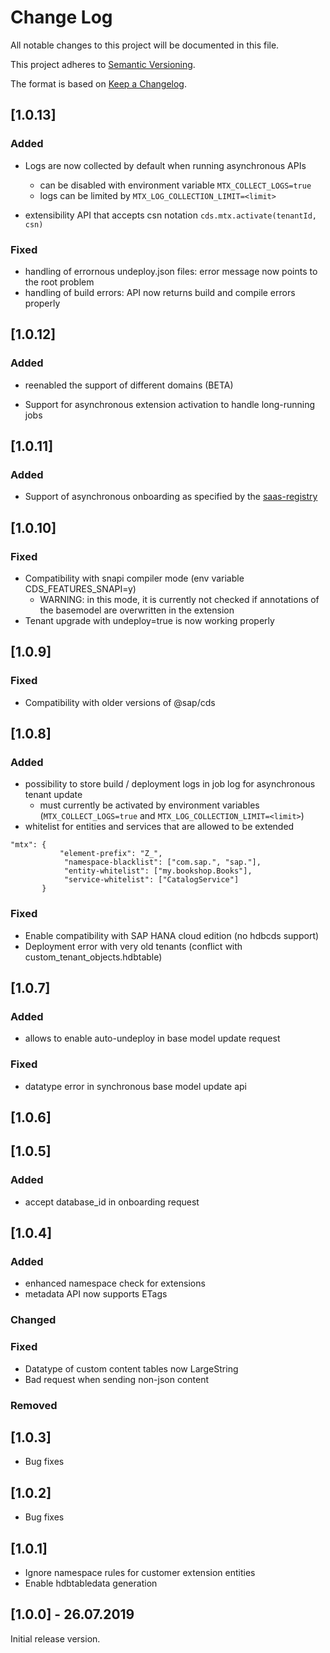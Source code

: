# Change Log

All notable changes to this project will be documented in this file.

This project adheres to [Semantic Versioning](http://semver.org/).

The format is based on [Keep a Changelog](http://keepachangelog.com/).

## [1.0.13]

### Added

- Logs are now collected by default when running asynchronous APIs
    - can be disabled with environment variable `MTX_COLLECT_LOGS=true`
    - logs can be limited by `MTX_LOG_COLLECTION_LIMIT=<limit>`
    
- extensibility API that accepts csn notation `cds.mtx.activate(tenantId, csn)`

### Fixed

- handling of errornous undeploy.json files: error message now points to the root problem
- handling of build errors: API now returns build and compile errors properly   

## [1.0.12]

### Added
- reenabled the support of different domains (BETA)

- Support for asynchronous extension activation to handle long-running jobs

## [1.0.11]

### Added

- Support of asynchronous onboarding as specified by the [saas-registry](https://wiki.wdf.sap.corp/wiki/display/CPC15N/SaaS+Application+Registration+in+CF#SaaSApplicationRegistrationinCF-Asynchronouscallbacksimplementation)

## [1.0.10]

### Fixed
- Compatibility with snapi compiler mode (env variable CDS_FEATURES_SNAPI=y)
    - WARNING: in this mode, it is currently not checked if annotations of the basemodel are overwritten in the extension
- Tenant upgrade with undeploy=true is now working properly    

## [1.0.9]

### Fixed
- Compatibility with older versions of @sap/cds

## [1.0.8]

### Added
- possibility to store build / deployment logs in job log for asynchronous tenant update
    - must currently be activated by environment variables (`MTX_COLLECT_LOGS=true` and `MTX_LOG_COLLECTION_LIMIT=<limit>`)
- whitelist for entities and services that are allowed to be extended
```
"mtx": {
           "element-prefix": "Z_",
            "namespace-blacklist": ["com.sap.", "sap."],
            "entity-whitelist": ["my.bookshop.Books"],
            "service-whitelist": ["CatalogService"]
       }
```

### Fixed
- Enable compatibility with SAP HANA cloud edition (no hdbcds support)
- Deployment error with very old tenants (conflict with custom_tenant_objects.hdbtable)

## [1.0.7]

### Added
- allows to enable auto-undeploy in base model update request

### Fixed
- datatype error in synchronous base model update api

## [1.0.6]

## [1.0.5]

### Added
- accept database_id in onboarding request

## [1.0.4]

### Added
- enhanced namespace check for extensions
- metadata API now supports ETags
### Changed

### Fixed
- Datatype of custom content tables now LargeString
- Bad request when sending non-json content

### Removed

## [1.0.3]
- Bug fixes

## [1.0.2]
- Bug fixes

## [1.0.1]
- Ignore namespace rules for customer extension entities
- Enable hdbtabledata generation

## [1.0.0] - 26.07.2019
Initial release version.